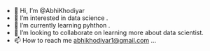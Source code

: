 - 👋 Hi, I’m @AbhiKhodiyar
- 👀 I’m interested in data science .
- 🌱 I’m currently learning pyhthon .
- 💞️ I’m looking to collaborate on learning more about data scientist.
- 📫 How to reach me abhikhodiyar1@gmail.com ...

<!---
AbhiKhodiyar/AbhiKhodiyar is a ✨ special ✨ repository because its `README.md` (this file) appears on your GitHub profile.
You can click the Preview link to take a look at your changes.
--->
